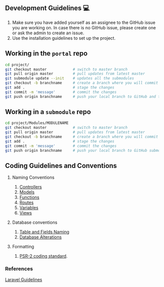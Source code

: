 ## Development Guidelines :computer:
1. Make sure you have added yourself as an assignee to the GitHub issue you are working on. In case there is no GitHub issue, please create one or ask the admin to create an issue.
2. Use the installation guidelines to set up the project.


## Working in the `portal` repo
```sh
cd project/
git checkout master            # switch to master branch
git pull origin master         # pull updates from latest master
git submodule update --init    # updates all the submodules
git checkout -b branchname     # create a branch where you will commit your changes
git add .                      # stage the changes
git commit -m 'message'        # commit the changes
git push origin branchname     # push your local branch to GitHub and then create a Pull Request
```

## Working in a `submodule` repo
```sh
cd project/Modules/MODULENAME
git checkout master            # switch to master branch
git pull origin master         # pull updates from latest master
git checkout -b branchname     # create a branch where you will commit your changes
git add .                      # stage the changes
git commit -m 'message'        # commit the changes
git push origin branchname     # push your local branch to GitHub submodule repo and then create a Pull Request
```
## Coding Guidelines and Conventions

1. Naming Conventions
    1. [Controllers](https://www.laravelbestpractices.com/#controllers)
    2. [Models](https://www.laravelbestpractices.com/#models)
    3. [Functions](https://www.laravelbestpractices.com/#functions)
    4. [Routes](https://www.laravelbestpractices.com/#routes)
    5. [Variables](https://www.laravelbestpractices.com/#variables)
    6. [Views](https://www.laravelbestpractices.com/#variables)

2. Database conventions
    1. [Table and Fields Naming](https://www.laravelbestpractices.com/#table-fields-naming)
    2. [Database Alterations](https://www.laravelbestpractices.com/#database-alterations)

3. Formatting
    1. [PSR-2 coding standard](https://www.php-fig.org/psr/psr-2/).

### References
[Laravel Guidelines](https://github.com/ColoredCow/resources/tree/master/laravel)
